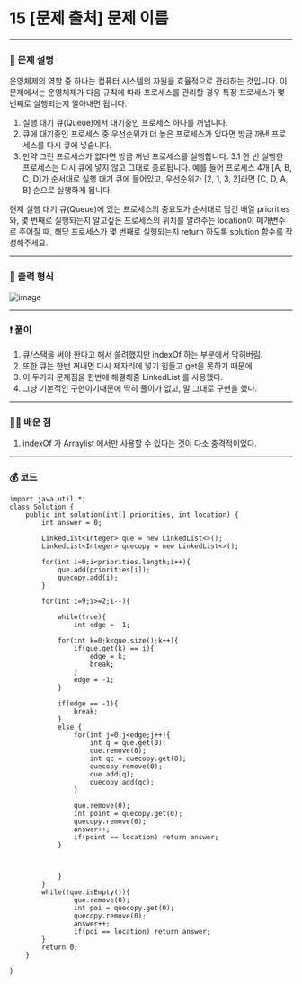 #  15 [문제 출처] 문제 이름 </span> 

---
### 📃 문제 설명
운영체제의 역할 중 하나는 컴퓨터 시스템의 자원을 효율적으로 관리하는 것입니다. 
이 문제에서는 운영체제가 다음 규칙에 따라 프로세스를 관리할 경우 특정 프로세스가 몇 번째로 실행되는지 알아내면 됩니다.

1. 실행 대기 큐(Queue)에서 대기중인 프로세스 하나를 꺼냅니다.
2. 큐에 대기중인 프로세스 중 우선순위가 더 높은 프로세스가 있다면 방금 꺼낸 프로세스를 다시 큐에 넣습니다.
3. 만약 그런 프로세스가 없다면 방금 꺼낸 프로세스를 실행합니다.
  3.1 한 번 실행한 프로세스는 다시 큐에 넣지 않고 그대로 종료됩니다.
예를 들어 프로세스 4개 [A, B, C, D]가 순서대로 실행 대기 큐에 들어있고, 우선순위가 [2, 1, 3, 2]라면 [C, D, A, B] 순으로 실행하게 됩니다.

현재 실행 대기 큐(Queue)에 있는 프로세스의 중요도가 순서대로 담긴 배열 priorities와, 몇 번째로 실행되는지 알고싶은 프로세스의 위치를 알려주는 location이 매개변수로 주어질 때, 
해당 프로세스가 몇 번째로 실행되는지 return 하도록 solution 함수를 작성해주세요.

---
### 🔑 출력 형식
![image](https://github.com/handaldog/DailyAlgo/assets/96431408/8e820586-716c-4b76-82d5-7a15c6874f80)


---
### ❗️ 풀이 
1. 큐/스택을 써야 한다고 해서 쓸려했지만 indexOf 하는 부분에서 막혀버림.
2. 또한 큐는 한번 꺼내면 다시 제자리에 넣기 힘들고 get을 못하기 때문에
3. 이 두가지 문제점을 한번에 해결해줄 LinkedList 를 사용했다.
4. 그냥 기본적인 구현이기때문에 딱히 풀이가 없고, 말 그대로 구현을 했다.


--- 
### 👨‍💻 배운 점
1. indexOf 가 Arraylist 에서만 사용할 수 있다는 것이 다소 충격적이었다.

---
### 💰 코드
```
import java.util.*;
class Solution {
    public int solution(int[] priorities, int location) {
        int answer = 0;
        
        LinkedList<Integer> que = new LinkedList<>();
        LinkedList<Integer> quecopy = new LinkedList<>();
        
        for(int i=0;i<priorities.length;i++){
            que.add(priorities[i]);
            quecopy.add(i);
        }
        
        for(int i=9;i>=2;i--){
            
            while(true){
                int edge = -1;
                
            for(int k=0;k<que.size();k++){
                if(que.get(k) == i){
                    edge = k;
                    break; 
                }
                edge = -1;
            }
            
            if(edge == -1){
                break;
            }
            else {
                for(int j=0;j<edge;j++){
                    int q = que.get(0);
                    que.remove(0);
                    int qc = quecopy.get(0);
                    quecopy.remove(0);
                    que.add(q);
                    quecopy.add(qc);
                } 
                
                que.remove(0);
                int point = quecopy.get(0);
                quecopy.remove(0);
                answer++;
                if(point == location) return answer;
            }
               
                
            
            }
        }
        while(!que.isEmpty()){
                que.remove(0);
                int poi = quecopy.get(0);
                quecopy.remove(0);
                answer++;
                if(poi == location) return answer;
        }
        return 0;
    }
   
}


```
